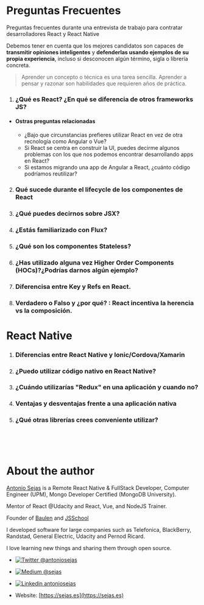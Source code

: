 
# Preguntas Frecuentes
Preguntas frecuentes durante una entrevista de trabajo para contratar desarrolladores React y React Native 

Debemos tener en cuenta que los mejores candidatos son capaces de **transmitir opiniones inteligentes** y **defenderlas usando ejemplos de su propia experiencia**, incluso si desconocen algún término, sigla o librería concreta.
> Aprender un concepto o técnica es una tarea sencilla. Aprender a pensar y razonar son habilidades que requieren años de práctica.

1.  ### ¿Qué es React? ¿En qué se diferencia de otros frameworks JS?
 - #### Ostras preguntas relacionadas
   - ¿Bajo que circunstancias prefieres utilizar React en vez de otra recnología como Angular o Vue?
   - Si React se centra en construir la UI, puedes decirme algunos problemas con los que nos podemos encontrar desarrollando apps en React?
   - Si estamos migrando una app de Angular a React, ¿cuánto código podríamos reutilizar?
2. ### Qué sucede durante el lifecycle de los componentes de React
3. ### ¿Qué puedes decirnos sobre JSX?
4. ### ¿Estás familiarizado con Flux?
5. ### ¿Qué son los componentes Stateless?
6. ### ¿Has utilizado alguna vez Higher Order Components (HOCs)?¿Podrías darnos algún ejemplo?
7. ### Diferencisa entre Key y Refs en React.
8. ### Verdadero o Falso y ¿por qué? : React incentiva la herencia vs la composición.


# React Native
1. ### Diferencias entre React Native y Ionic/Cordova/Xamarin
2. ### ¿Puedo utilizar código nativo en React Native?
3. ### ¿Cuándo utilizarías "Redux" en una aplicación y cuando no?
4. ### Ventajas y desventajas frente a una aplicación nativa
5. ### ¿Qué otras librerías crees conveniente utilizar?


<br /><br /><br />

# About the author
[Antonio Sejas](https://sejas.es) is a Remote React Native & FullStack Developer, Computer Engineer (UPM), Mongo Developer Certified (MongoDB University).

Mentor of React @Udacity and React, Vue, and NodeJS Trainer.

Founder of [Baulen](https://baulen.com) and [JSSchool](https://jsschool.es)

I developed software for large companies such as Telefonica, BlackBerry, Randstad, General Electric, Udacity and Pernod Ricard.

I love learning new things and sharing them through open source.
-  [![Twitter](https://raw.githubusercontent.com/adamfairhead/webicons/master/webicons/webicon-twitter-s.png) @antoniosejas](http://bit.ly/2A1yeOT)

-  [ ![Medium](https://raw.githubusercontent.com/adamfairhead/webicons/master/webicons/webicon-medium-s.png)         @sejas](http://bit.ly/2NyXDBw)

-  [![Linkedin](https://raw.githubusercontent.com/adamfairhead/webicons/master/webicons/webicon-linkedin-s.png) antoniosejas](http://bit.ly/2LghNDK)

- Website: [https://sejas.es](https://sejas.es)

